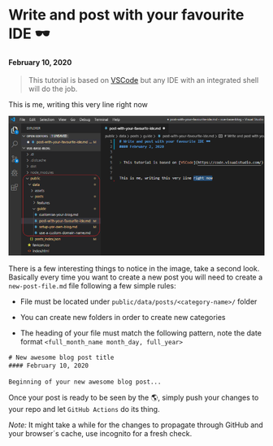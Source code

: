 # Write and post with your favourite IDE 🕶
#### February 10, 2020


> This tutorial is based on [VSCode](https://code.visualstudio.com/) but any IDE with an integrated shell will do the job.


This is me, writing this very line right now

![Public Dir Structure](data/assets/public-structure.png)

There is a few interesting things to notice in the image, take a second look. Basically every time you want to create a new post
you will need to create a `new-post-file.md` file following a few simple rules:

- File must be located under `public/data/posts/<category-name>/` folder

- You can create new folders in order to create new categories

- The heading of your file must match the following pattern, note the date format `<full_month_name month_day, full_year>`

```
# New awesome blog post title
#### February 10, 2020

Beginning of your new awesome blog post...
```

Once your post is ready to be seen by the 🌎, simply push your changes to your repo and let `GitHub Actions` do its thing.

_Note:_ It might take a while for the changes to propagate through GitHub and your browser´s cache, use incognito for a fresh check.